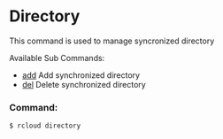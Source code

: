 # Directory
This command is used to manage syncronized directory

Available Sub Commands:
- [add](add) Add synchronized directory
- [del](del) Delete synchronized directory

### Command:
`$ rcloud directory`